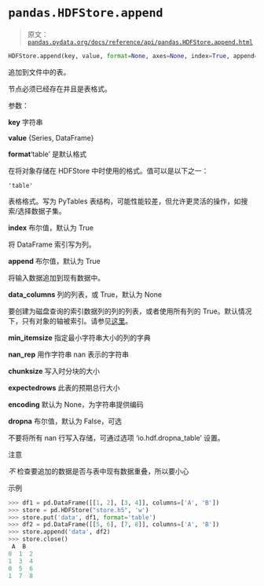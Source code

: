 # `pandas.HDFStore.append`

> 原文：[`pandas.pydata.org/docs/reference/api/pandas.HDFStore.append.html`](https://pandas.pydata.org/docs/reference/api/pandas.HDFStore.append.html)

```py
HDFStore.append(key, value, format=None, axes=None, index=True, append=True, complib=None, complevel=None, columns=None, min_itemsize=None, nan_rep=None, chunksize=None, expectedrows=None, dropna=None, data_columns=None, encoding=None, errors='strict')
```

追加到文件中的表。

节点必须已经存在并且是表格式。

参数：

**key** 字符串

**value** {Series, DataFrame}

**format**‘table’ 是默认格式

在将对象存储在 HDFStore 中时使用的格式。值可以是以下之一：

`'table'`

表格格式。写为 PyTables 表结构，可能性能较差，但允许更灵活的操作，如搜索/选择数据子集。

**index** 布尔值，默认为 True

将 DataFrame 索引写为列。

**append** 布尔值，默认为 True

将输入数据追加到现有数据中。

**data_columns** 列的列表，或 True，默认为 None

要创建为磁盘查询的索引数据列的列的列表，或者使用所有列的 True。默认情况下，只有对象的轴被索引。请参见[这里](https://pandas.pydata.org/pandas-docs/stable/user_guide/io.html#query-via-data-columns)。

**min_itemsize** 指定最小字符串大小的列的字典

**nan_rep** 用作字符串 nan 表示的字符串

**chunksize** 写入时分块的大小

**expectedrows** 此表的预期总行大小

**encoding** 默认为 None，为字符串提供编码

**dropna** 布尔值，默认为 False，可选

不要将所有 nan 行写入存储，可通过选项 ‘io.hdf.dropna_table’ 设置。

注意

*不* 检查要追加的数据是否与表中现有数据重叠，所以要小心

示例

```py
>>> df1 = pd.DataFrame([[1, 2], [3, 4]], columns=['A', 'B'])
>>> store = pd.HDFStore("store.h5", 'w')  
>>> store.put('data', df1, format='table')  
>>> df2 = pd.DataFrame([[5, 6], [7, 8]], columns=['A', 'B'])
>>> store.append('data', df2)  
>>> store.close()  
 A  B
0  1  2
1  3  4
0  5  6
1  7  8 
```
